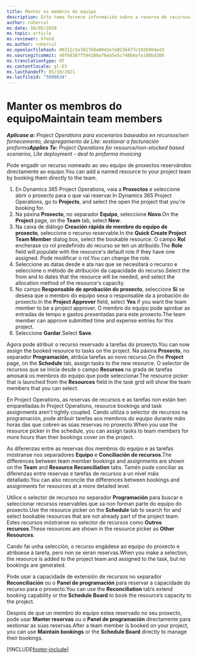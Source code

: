 ```yaml
---
title: Manter os membros do equipo
description: Este tema fornece información sobre a reserva de recursos nomeados para equipos de proxectos e atribuírlles tarefas.
author: ruhercul
ms.date: 10/05/2020
ms.topic: article
ms.reviewer: kfend
ms.author: ruhercul
ms.openlocfilehash: 00312c5a701768e0042e7e0236477c192690ded3
ms.sourcegitcommit: 40f68387f594180af64a5e5c748b6efa188bd300
ms.translationtype: HT
ms.contentlocale: gl-ES
ms.lasthandoff: 05/10/2021
ms.locfileid: "5998634"
---
```

# <a name="maintain-team-members"></a><span data-ttu-id="45198-103">Manter os membros do equipo</span><span class="sxs-lookup"><span data-stu-id="45198-103">Maintain team members</span></span>

<span data-ttu-id="45198-104">_**Aplícase a:** Project Operations para escenarios baseados en recursos/sen fornecemento, despregamento de Lite: xestionar a facturación proforma_</span><span class="sxs-lookup"><span data-stu-id="45198-104">_**Applies To:** Project Operations for resource/non-stocked based scenarios, Lite deployment - deal to proforma invoicing_</span></span>

<span data-ttu-id="45198-105">Pode engadir un recurso nomeado ao seu equipo de proxectos reservándoo directamente ao equipo.</span><span class="sxs-lookup"><span data-stu-id="45198-105">You can add a named resource to your project team by booking them directly to the team.</span></span>

1. <span data-ttu-id="45198-106">En Dynamics 365 Project Operations, vaia a **Proxectos** e seleccione abrir o proxecto para o que vai reservar.</span><span class="sxs-lookup"><span data-stu-id="45198-106">In Dynamics 365 Project Operations, go to **Projects**, and select the open the project that you're booking for.</span></span>
2. <span data-ttu-id="45198-107">Na páxina **Proxecto**, no separador **Equipo**, seleccione **Novo**.</span><span class="sxs-lookup"><span data-stu-id="45198-107">On the **Project** page, on the **Team** tab, select **New**.</span></span> 
3. <span data-ttu-id="45198-108">Na caixa de diálogo **Creación rápida de membro do equipo de proxecto**, seleccione o recurso reservable.</span><span class="sxs-lookup"><span data-stu-id="45198-108">In the **Quick Create Project Team Member** dialog box, select the bookable resource.</span></span> <span data-ttu-id="45198-109">O campo **Rol** encherase co rol predefinido do recurso se ten un atribuído.</span><span class="sxs-lookup"><span data-stu-id="45198-109">The **Role** field will populate with the resource's default role if they have one assigned.</span></span> <span data-ttu-id="45198-110">Pode modificar o rol.</span><span class="sxs-lookup"><span data-stu-id="45198-110">You can change the role.</span></span> 
4. <span data-ttu-id="45198-111">Seleccione as datas desde e ata nas que se necesitará o recurso e seleccione o método de atribución da capacidade do recurso.</span><span class="sxs-lookup"><span data-stu-id="45198-111">Select the from and to dates that the resource will be needed, and select the allocation method of the resource's capacity.</span></span> 
5. <span data-ttu-id="45198-112">No campo **Responsable de aprobación do proxecto**, seleccione **Si** se desexa que o membro do equipo sexa o responsable da a probación do proxecto.</span><span class="sxs-lookup"><span data-stu-id="45198-112">In the **Project Approver** field, select **Yes** if you want the team member to be a project approver.</span></span> <span data-ttu-id="45198-113">O membro do equipo pode aprobar as entradas de tempo e gastos presentadas para este proxecto.</span><span class="sxs-lookup"><span data-stu-id="45198-113">The team member can approve submitted time and expense entries for this project.</span></span> 
6. <span data-ttu-id="45198-114">Seleccione **Gardar**.</span><span class="sxs-lookup"><span data-stu-id="45198-114">Select **Save**.</span></span>

<span data-ttu-id="45198-115">Agora pode atribuír o recurso reservado a tarefas do proxecto.</span><span class="sxs-lookup"><span data-stu-id="45198-115">You can now assign the booked resource to tasks on the project.</span></span> <span data-ttu-id="45198-116">Na páxina **Proxecto**, no separador **Programación**, atribúa tarefas ao novo recurso.</span><span class="sxs-lookup"><span data-stu-id="45198-116">On the **Project** page, on the **Schedule** tab, assign tasks to the new resource.</span></span> <span data-ttu-id="45198-117">O selector de recursos que se inicia desde o campo **Recursos** na grada de tarefas amosará os membros do equipo que pode seleccionar.</span><span class="sxs-lookup"><span data-stu-id="45198-117">The resource picker that is launched from the **Resources** field in the task grid will show the team members that you can select.</span></span>


<span data-ttu-id="45198-118">En Project Operations, as reservas de recursos e as tarefas non están ben emparelladas.</span><span class="sxs-lookup"><span data-stu-id="45198-118">In Project Operations, resource bookings and task assignments aren't tightly coupled.</span></span> <span data-ttu-id="45198-119">Cando utiliza o selector de recursos na programación, pode atribuír tarefas aos membros do equipo durante máis horas das que cobren as súas reservas no proxecto.</span><span class="sxs-lookup"><span data-stu-id="45198-119">When you use the resource picker in the schedule, you can assign tasks to team members for more hours than their bookings cover on the project.</span></span>

<span data-ttu-id="45198-120">As diferenzas entre as reservas dos membros do equipo e as tarefas móstranse nos separadores **Equipo** e **Conciliación de recursos**.</span><span class="sxs-lookup"><span data-stu-id="45198-120">The differences between team member bookings and assignments are shown on the **Team** and **Resource Reconciliation** tabs.</span></span> <span data-ttu-id="45198-121">Tamén pode conciliar as diferenzas entre reservas e tarefas de recursos a un nivel máis detallado.</span><span class="sxs-lookup"><span data-stu-id="45198-121">You can also reconcile the differences between bookings and assignments for resources at a more detailed level.</span></span>

<span data-ttu-id="45198-122">Utilice o selector de recursos no separador **Programación** para buscar e seleccionar recursos reservables que xa non forman parte do equipo do proxecto.</span><span class="sxs-lookup"><span data-stu-id="45198-122">Use the resource picker on the **Schedule** tab to search for and select bookable resources that are not already part of the project team.</span></span> <span data-ttu-id="45198-123">Estes recursos móstranse no selector de recursos como **Outros recursos**.</span><span class="sxs-lookup"><span data-stu-id="45198-123">These resources are shown in the resource picker as **Other Resources**.</span></span>

<span data-ttu-id="45198-124">Cando fai unha selección, o recurso engádese ao equipo do proxecto e atribúese á tarefa, pero non se xeran reservas.</span><span class="sxs-lookup"><span data-stu-id="45198-124">When you make a selection, the resource is added to the project team and assigned to the task, but no bookings are generated.</span></span>

<span data-ttu-id="45198-125">Pode usar a capacidade de extensión de recursos no separador **Reconciliación** ou o **Panel de programación** para reservar a capacidade do recurso para o proxecto.</span><span class="sxs-lookup"><span data-stu-id="45198-125">You can use the **Reconciliation** tab’s extend booking capability or the **Schedule Board** to book the resource’s capacity to the project.</span></span>

<span data-ttu-id="45198-126">Despois de que un membro do equipo estea reservado no seu proxecto, pode usar **Manter reservas** ou o **Panel de programación** directamente para xestionar as súas reservas.</span><span class="sxs-lookup"><span data-stu-id="45198-126">After a team member is booked on your project, you can use **Maintain bookings** or the **Schedule Board** directly to manage their bookings.</span></span>


[!INCLUDE[footer-include](../includes/footer-banner.md)]